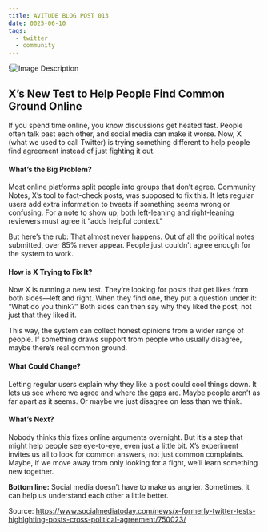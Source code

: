 ```yaml
---
title: AVITUDE BLOG POST 013
date: 0025-06-10
tags:
  - twitter
  - community
---
```

!![Image Description](/images/2025-06-21_11-49-10.jpg)
## **X’s New Test to Help People Find Common Ground Online**

  

If you spend time online, you know discussions get heated fast. People often talk past each other, and social media can make it worse. Now, X (what we used to call Twitter) is trying something different to help people find agreement instead of just fighting it out.

  

#### **What’s the Big Problem?**

  

Most online platforms split people into groups that don’t agree. Community Notes, X’s tool to fact-check posts, was supposed to fix this. It lets regular users add extra information to tweets if something seems wrong or confusing. For a note to show up, both left-leaning and right-leaning reviewers must agree it “adds helpful context.”

  

But here’s the rub: That almost never happens. Out of all the political notes submitted, over 85% never appear. People just couldn’t agree enough for the system to work.

  

#### **How is X Trying to Fix It?**

  

Now X is running a new test. They’re looking for posts that get likes from both sides—left and right. When they find one, they put a question under it: “What do you think?” Both sides can then say why they liked the post, not just that they liked it.

  

This way, the system can collect honest opinions from a wider range of people. If something draws support from people who usually disagree, maybe there’s real common ground.

  

#### **What Could Change?**

  

Letting regular users explain why they like a post could cool things down. It lets us see where we agree and where the gaps are. Maybe people aren’t as far apart as it seems. Or maybe we just disagree on less than we think.

  

#### **What’s Next?**

  

Nobody thinks this fixes online arguments overnight. But it’s a step that might help people see eye-to-eye, even just a little bit. X’s experiment invites us all to look for common answers, not just common complaints. Maybe, if we move away from only looking for a fight, we’ll learn something new together.

  

**Bottom line:** Social media doesn’t have to make us angrier. Sometimes, it can help us understand each other a little better. 

  
  
  
  
Source:
https://www.socialmediatoday.com/news/x-formerly-twitter-tests-highlghting-posts-cross-political-agreement/750023/